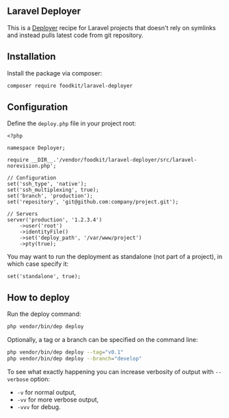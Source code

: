 ## Laravel Deployer

This is a [Deployer](https://deployer.org) recipe for Laravel projects that doesn't rely on symlinks
and instead pulls latest code from git repository. 

## Installation

Install the package via composer:

``` sh
composer require foodkit/laravel-deployer
```

## Configuration

Define the `deploy.php` file in your project root:

```
<?php

namespace Deployer;

require __DIR__.'/vendor/foodkit/laravel-deployer/src/laravel-norevision.php';

// Configuration
set('ssh_type', 'native');
set('ssh_multiplexing', true);
set('branch', 'production');
set('repository', 'git@github.com:company/project.git');

// Servers
server('production', '1.2.3.4')
    ->user('root')
    ->identityFile()
    ->set('deploy_path', '/var/www/project')
    ->pty(true);

```

You may want to run the deployment as standalone (not part of a project), in which case specify it:

```
set('standalone', true);
```

## How to deploy

Run the deploy command:

``` sh
php vendor/bin/dep deploy
```

Optionally, a tag or a branch can be specified on the command line:

``` sh
php vendor/bin/dep deploy --tag="v0.1"
php vendor/bin/dep deploy --branch="develop"
```

To see what exactly happening you can increase verbosity of output with `--verbose` option: 

* `-v`  for normal output,
* `-vv`  for more verbose output,
* `-vvv`  for debug.